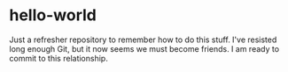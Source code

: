 # hello-world
Just a refresher repository to remember how to do this stuff. 
I've resisted long enough Git, but it now seems we must become friends. I am ready to commit to this relationship. 
